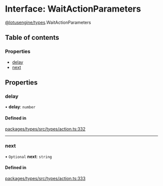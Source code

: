 # Interface: WaitActionParameters

[@lotusengine/types](../wiki/@lotusengine.types).WaitActionParameters

## Table of contents

### Properties

- [delay](../wiki/@lotusengine.types.WaitActionParameters#delay)
- [next](../wiki/@lotusengine.types.WaitActionParameters#next)

## Properties

### delay

• **delay**: `number`

#### Defined in

[packages/types/src/types/action.ts:332](https://github.com/lotusengine/sdk/blob/f1f5297/packages/types/src/types/action.ts#L332)

___

### next

• `Optional` **next**: `string`

#### Defined in

[packages/types/src/types/action.ts:333](https://github.com/lotusengine/sdk/blob/f1f5297/packages/types/src/types/action.ts#L333)
